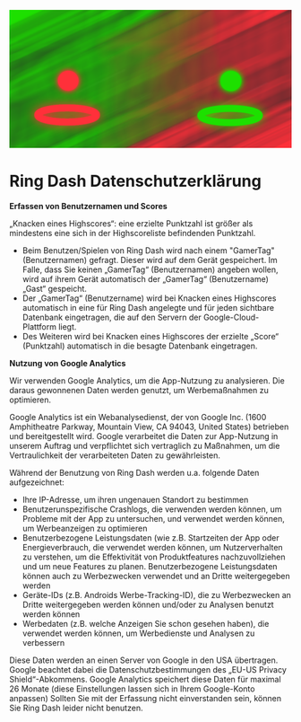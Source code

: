 ![logo](/featuregraphic.png)

# Ring Dash Datenschutzerklärung


**Erfassen von Benutzernamen und Scores**


„Knacken eines Highscores“: eine erzielte Punktzahl ist größer als mindestens eine sich in der Highscoreliste befindenden Punktzahl.


-	Beim Benutzen/Spielen von Ring Dash wird nach einem "GamerTag" (Benutzernamen) gefragt. Dieser wird auf dem Gerät gespeichert. Im Falle, dass Sie keinen „GamerTag“ (Benutzernamen) angeben wollen, wird auf ihrem Gerät automatisch der „GamerTag“ (Benutzername) „Gast“ gespeicht.  
-	Der „GamerTag“ (Benutzername) wird bei Knacken eines Highscores automatisch in eine für Ring Dash angelegte und für jeden sichtbare Datenbank eingetragen, die auf den Servern der Google-Cloud-Plattform liegt. 
-	Des Weiteren wird bei Knacken eines Highscores der erzielte „Score“ (Punktzahl) automatisch in die besagte Datenbank eingetragen. 

  

**Nutzung von Google Analytics**

Wir verwenden Google Analytics, um die App-Nutzung zu analysieren. Die daraus gewonnenen Daten werden genutzt, um Werbemaßnahmen zu optimieren. 

Google Analytics ist ein Webanalysedienst, der von Google Inc. (1600 Amphitheatre Parkway, Mountain View, CA 94043, United States) betrieben und bereitgestellt wird. Google verarbeitet die Daten zur App-Nutzung in unserem Auftrag und verpflichtet sich vertraglich zu Maßnahmen, um die Vertraulichkeit der verarbeiteten Daten zu gewährleisten.

Während der Benutzung von Ring Dash werden u.a. folgende Daten aufgezeichnet:
-	Ihre IP-Adresse, um ihren ungenauen Standort zu bestimmen
-	Benutzerunspezifische Crashlogs, die verwenden werden können, um Probleme mit der App zu untersuchen, und verwendet werden können, um Werbeanzeigen zu optimieren
-	Benutzerbezogene Leistungsdaten (wie z.B. Startzeiten der App oder Energieverbrauch, die verwendet werden können, um Nutzerverhalten zu verstehen, um die Effektivität von Produktfeatures nachzuvollziehen und um neue Features zu planen. Benutzerbezogene Leistungsdaten können auch zu Werbezwecken verwendet und an Dritte weitergegeben werden
-	Geräte-IDs (z.B. Androids Werbe-Tracking-ID), die zu Werbezwecken an Dritte weitergegeben werden können und/oder zu Analysen benutzt werden können
-	Werbedaten (z.B. welche Anzeigen Sie schon gesehen haben), die verwendet werden können, um Werbedienste und Analysen zu verbessern

Diese Daten werden an einen Server von Google in den USA übertragen. Google beachtet dabei die Datenschutzbestimmungen des „EU-US Privacy Shield“-Abkommens.
Google Analytics speichert diese Daten für maximal 26 Monate (diese Einstellungen lassen sich in Ihrem Google-Konto anpassen)
Sollten Sie mit der Erfassung nicht einverstanden sein, können Sie Ring Dash leider nicht benutzen.

